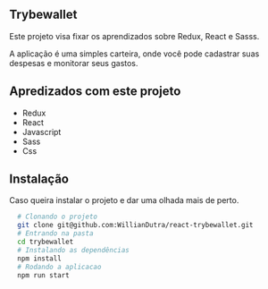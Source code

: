 ## Trybewallet

Este projeto visa fixar os aprendizados sobre Redux, React e Sasss.

A aplicação é uma simples carteira, onde você pode cadastrar suas despesas e monitorar seus gastos.
## Apredizados com este projeto

- Redux
- React
- Javascript
- Sass
- Css


## Instalação

Caso queira instalar o projeto e dar uma olhada mais de perto.

```bash
  # Clonando o projeto
  git clone git@github.com:WillianDutra/react-trybewallet.git
  # Entrando na pasta
  cd trybewallet
  # Instalando as dependências
  npm install
  # Rodando a aplicacao
  npm run start
```

